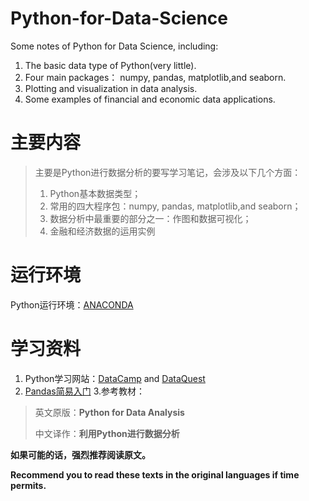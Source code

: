 # Python-for-Data-Science
Some notes of Python for Data Science, including: 
1. The basic data type of Python(very little).
2. Four main packages： numpy, pandas, matplotlib,and seaborn.
3. Plotting and visualization in data analysis.
4. Some examples of financial and economic data applications. 

# 主要内容
> 主要是Python进行数据分析的要写学习笔记，会涉及以下几个方面：
> 1. Python基本数据类型；
> 2. 常用的四大程序包：numpy, pandas, matplotlib,and seaborn；
> 3. 数据分析中最重要的部分之一：作图和数据可视化；
> 4. 金融和经济数据的运用实例

# 运行环境
Python运行环境：[ANACONDA](https://www.continuum.io/downloads/)

# 学习资料
1. Python学习网站：[DataCamp](https://www.datacamp.com/home) and [DataQuest](https://www.dataquest.io/)
2. [Pandas简易入门](http://www.cnblogs.com/kylinlin/p/5226790.html)
3.参考教材：
> 英文原版：**Python for Data Analysis**
> 
> 中文译作：**利用Python进行数据分析**
>


**如果可能的话，强烈推荐阅读原文。**

**Recommend you to read these texts in the original languages if time permits.**
